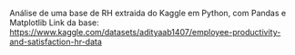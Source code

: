 Análise de uma base de RH extraida do Kaggle em Python, com Pandas e Matplotlib
Link da base: https://www.kaggle.com/datasets/adityaab1407/employee-productivity-and-satisfaction-hr-data
